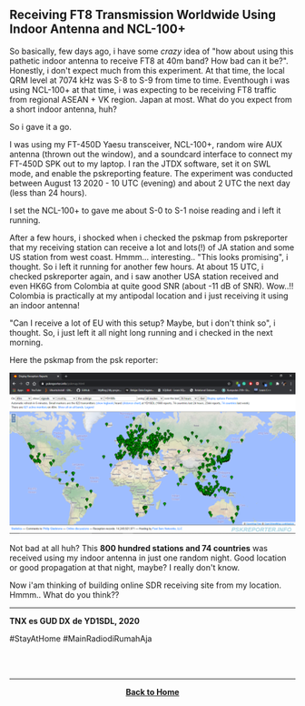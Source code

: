 ## Receiving FT8 Transmission Worldwide Using Indoor Antenna and NCL-100+

So basically, few days ago, i have some _crazy_ idea of "how about using this pathetic indoor antenna to receive FT8 at 40m band? How bad can it be?". Honestly, i don't expect much from this experiment. At that time, the local QRM level at 7074 kHz was S-8 to S-9 from time to time. Eventhough i was using NCL-100+ at that time, i was expecting to be receiving FT8 traffic from regional ASEAN + VK region. Japan at most. What do you expect from a short indoor antenna, huh? 

So i gave it a go.

I was using my FT-450D Yaesu transceiver, NCL-100+, random wire AUX antenna (thrown out the window), and a soundcard interface to connect my FT-450D SPK out to my laptop. I ran the JTDX software, set it on SWL mode, and enable the pskreporting feature.
The experiment was conducted between August 13 2020 - 10 UTC (evening) and about 2 UTC the next day (less than 24 hours).

I set the NCL-100+ to gave me about S-0 to S-1 noise reading and i left it running.

After a few hours, i shocked when i checked the pskmap from pskreporter that my receiving station can receive a lot and lots(!) of JA station and some US station from west coast. Hmmm... interesting.. 
"This looks promising", i thought. So i left it running for another few hours. 
At about 15 UTC, i checked pskreporter again, and i saw another USA station received and even HK6G from Colombia at quite good SNR (about -11 dB of SNR). Wow..!! Colombia is practically at my antipodal location and i just receiving it using an indoor antenna! 

"Can I receive a lot of EU with this setup? Maybe, but i don't think so", i thought.
So, i just left it all night long running and i checked in the next morning.

Here the pskmap from the psk reporter:

![](./pskrep_indoor_crazy_map.png)

Not bad at all huh? This **800 hundred stations and 74 countries** was received using my indoor antenna in just one random night. Good location or good propagation at that night, maybe? I really don't know.

Now i'am thinking of building online SDR receiving site from my location. Hmmm.. What do you think??

--------------------

**TNX es GUD DX**
**de YD1SDL, 2020**

#StayAtHome #MainRadiodiRumahAja

<br><br>
****
<p align="center">
  <a href="https://handiko.github.io/MyBlog/"> <b>Back to Home</b> </a>
  <br>
</p>

